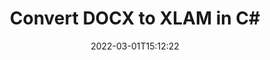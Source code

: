 ---
############################# Static ############################
layout: "auto-gen-conversion"
date: 2022-03-01T15:12:22
draft: false
otherformats: bmp doc docm docx dot dotm dotx epub gif ico jpeg jpg md odt ott pdf png psd rtf tex tif tiff txt xps
breadcrumb: DOCX to XLAM in C#

############################# Head ############################
head_title: "DOCX to XLAM Converter in C#"
head_description: "Convert DOCX to XLAM in .NET using a few lines of code. Use the GroupDocs Document Conversion API to convert over 160 file formats."

############################# Header ############################
title: "Convert DOCX to XLAM in C#"
description: "DOCX to XLAM conversion with a few lines of .NET code"
bg_image: "https://cms.admin.containerize.com/templates/aspose/App_Themes/V3/images/bg/header1.png"
bg_overlay: false
button:
    enable: true

############################# SubMenu ############################
submenu:
    enable: true

    left:
        img_alt: "GroupDocs.Conversion for .NET"
        image: "https://cms.admin.containerize.com/templates/groupdocs/images/product-logos/90x90-noborder/groupdocs-conversion-net.png"
        product: "GroupDocs.Conversion"
        platform: ".NET"

    

############################# About ############################
about:
    enable: true
    title: "About GroupDocs.Conversion для .NET API"
    content: |
        [GroupDocs.Conversion for .NET](https://products.groupdocs.com/conversion/net/) can be used to convert Microsoft Word, Excel, PowerPoint, PDF, Visio and other formats. GroupDocs.Conversion is a standalone API that is suitable for back-end and internal systems where high performance is required. It does not depend on any software such as Microsoft or Open Office.
    

overview:
    enable: true
    content: |
        Convert your DOCX files to XLAM in .NET easily. You can use just a couple of C# code lines in any platform of your choice like - Windows, Linux, macOS.
        You can try DOCX to XLAM conversion for free and evaluate conversion results quality.
        Along with simple file conversion scenarios you can try more advanced options for loading source DOCX file and for saving output XLAM result. 
        
        For example, for the source DOCX file you may use the following load options:

        * auto-detect file format;
        * specify password for protected files (if file format supports it);
        * replace missing fonts to preserve document appearance.
        
        There are also advanced convert options for the XLAM file:

        * convert specific document page or page range;
        * add a watermark to the converted XLAM file.

        Once conversion is completed you can save your XLAM file to the local file path or any third-party storage like FTP, Amazon S3, Google Drive, Dropbox etc.
        Please note - to convert DOCX to XLAM there is no need for any additional software installed - like MS Office, Open Office, Adobe Acrobat Reader etc. 


############################# Steps ############################
steps:
    enable: true
    title_left: "Steps to convert DOCX to XLAM in C#"
    content_left: |
        [GroupDocs.Conversion](https://products.groupdocs.com/conversion/net/) makes it easy for developers to convert a DOCX file to XLAM with a few lines of code.

        * Create an instance of the Converter class and provide the file DOCX with the full path
        * Create and set ConvertOptions for XLAM type.
        * Call the Converter.Convert method and pass the full path and format (XLAM) as a parameter
        
    title_right: "System Requirements"
    content_right: |
        Basic conversion with GroupDocs.Conversion for .NET can be done in just a few simple steps. Our APIs are supported on all major platforms and operating systems. Before executing the code below, make sure you have the following prerequisites installed on your system.

        * Operating systems: Microsoft Windows, Linux, MacOS
        * Development environments: Microsoft Visual Studio, Xamarin, MonoDevelop
        * Frameworks: .NET Framework, .NET Standard, .NET Core, Mono
        * Get the latest GroupDocs.Conversion for .NET from [Nuget](https://www.nuget.org/packages/groupdocs.conversion)
        
    code: |
        ```cs
        // Load DOCX file
        var converter = new GroupDocs.Conversion.Converter("template.docx");
        // Set conversion parameters for XLAM format
        var convertOptions = converter.GetPossibleConversions()["xlam"].ConvertOptions;
        // Convert to XLAM format
        converter.Convert("output.xlam", convertOptions);        
        ```
        
demos:
    enable: true
    title: "DOCX to XLAM Live Demo"
    content: |
       Convert DOCX to XLAM now by visiting the [GroupDocs.Conversion App](https://products.groupdocs.app/conversion/family) website. Online demo has the following advantages
          

more_formats:
    enable: true
    title: "Other supported transformations DOCX"
    content: "You can also convert DOCX to many other file formats. Please see the list below."
       
       
back_to_top:
    enable: true
---